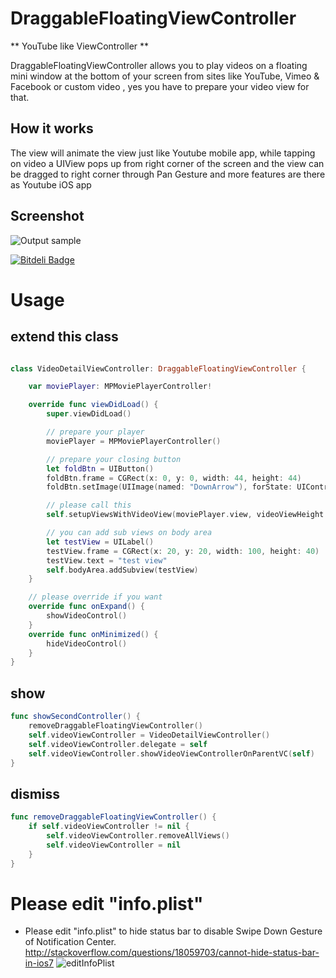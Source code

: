


# DraggableFloatingViewController

** YouTube like ViewController **

DraggableFloatingViewController allows you to play videos on a floating mini window at the bottom of your screen from sites like YouTube, Vimeo & Facebook or custom video , yes you have to prepare your video view for that.


How it works
------------
The view will animate the view just like Youtube mobile app, while tapping on video a UIView pops up from right corner of the screen and the view can be dragged to  right corner through Pan Gesture and more features are there as Youtube iOS app

Screenshot
------------

 ![Output sample](https://github.com/vizllx/DraggableYoutubeFloatingVideo/raw/master/Screenshot.gif)


[![Bitdeli Badge](https://d2weczhvl823v0.cloudfront.net/vizllx/draggableyoutubefloatingvideo/trend.png)](https://bitdeli.com/free "Bitdeli Badge")




# Usage

## extend this class
```swift

class VideoDetailViewController: DraggableFloatingViewController {

    var moviePlayer: MPMoviePlayerController!

    override func viewDidLoad() {
        super.viewDidLoad()

        // prepare your player
        moviePlayer = MPMoviePlayerController()

        // prepare your closing button
        let foldBtn = UIButton()
        foldBtn.frame = CGRect(x: 0, y: 0, width: 44, height: 44)
        foldBtn.setImage(UIImage(named: "DownArrow"), forState: UIControlState.Normal)

        // please call this
        self.setupViewsWithVideoView(moviePlayer.view, videoViewHeight: 160, foldButton: foldBtn);

        // you can add sub views on body area
        let testView = UILabel()
        testView.frame = CGRect(x: 20, y: 20, width: 100, height: 40)
        testView.text = "test view"
        self.bodyArea.addSubview(testView)
    }

    // please override if you want
    override func onExpand() {
        showVideoControl()
    }
    override func onMinimized() {
        hideVideoControl()
    }
}
```



## show

```swift
func showSecondController() {
    removeDraggableFloatingViewController()
    self.videoViewController = VideoDetailViewController()
    self.videoViewController.delegate = self
    self.videoViewController.showVideoViewControllerOnParentVC(self)
}
```


## dismiss

```swift
func removeDraggableFloatingViewController() {
    if self.videoViewController != nil {
        self.videoViewController.removeAllViews()
        self.videoViewController = nil
    }
}
```






# Please edit "info.plist"
* Please edit "info.plist" to hide status bar to disable Swipe Down Gesture of Notification Center.
http://stackoverflow.com/questions/18059703/cannot-hide-status-bar-in-ios7
![editInfoPlist](http://i.stack.imgur.com/dM32P.png "editInfoPlist")
